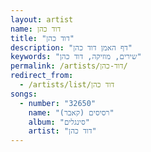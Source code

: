 ```yaml
---
layout: artist
name: דוד כהן
title: "דוד כהן"
description: "דף האמן דוד כהן"
keywords: "שירים, מוזיקה, דוד כהן"
permalink: /artists/דוד-כהן/
redirect_from:
  - /artists/list/דוד כהן
songs:
  - number: "32650"
    name: "רסיסים (קאבר)"
    album: "סינגלים"
    artist: "דוד כהן"
---
```

